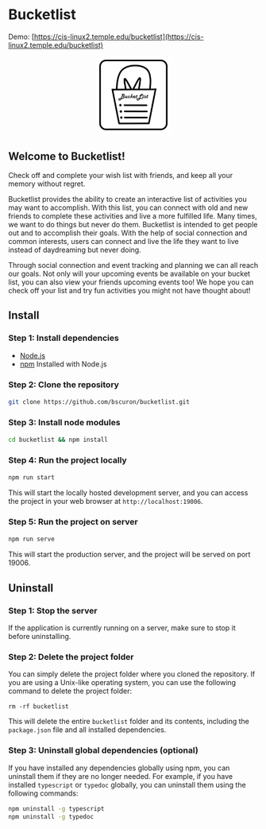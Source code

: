 # Bucketlist

Demo: [https://cis-linux2.temple.edu/bucketlist](https://cis-linux2.temple.edu/bucketlist)

<p align="center">
  <img width="30%" src="./assets/AppIconbucketList.png" alt="alt text">
</p>

## Welcome to Bucketlist!

Check off and complete your wish list with friends, and keep all your memory without regret.

Bucketlist provides the ability to create an interactive list of activities you may want to accomplish. With this list, you can connect with old and new friends to complete these activities and live a more fulfilled life. Many times, we want to do things but never do them. Bucketlist is intended to get people out and to accomplish their goals. With the help of social connection and common interests, users can connect and live the life they want to live instead of daydreaming but never doing.

Through social connection and event tracking and planning we can all reach our goals. Not only will your upcoming events be available on your bucket list, you can also view your friends upcoming events too! We hope you can check off your list and try fun activities you might not have thought about!

## Install

### Step 1: Install dependencies

- [Node.js](https://nodejs.org/en/download)
- [npm](https://nodejs.org/en/download) Installed with Node.js

### Step 2: Clone the repository

```sh
git clone https://github.com/bscuron/bucketlist.git
```

### Step 3: Install node modules

```sh
cd bucketlist && npm install
```

### Step 4: Run the project locally

```sh
npm run start
```

This will start the locally hosted development server, and you can access the project in your web browser at `http://localhost:19006`.

### Step 5: Run the project on server

```sh
npm run serve
```

This will start the production server, and the project will be served on port 19006.

## Uninstall

### Step 1: Stop the server

If the application is currently running on a server, make sure to stop it before uninstalling.

### Step 2: Delete the project folder

You can simply delete the project folder where you cloned the repository. If you are using a Unix-like operating system, you can use the following command to delete the project folder:

```
rm -rf bucketlist
```

This will delete the entire `bucketlist` folder and its contents, including the `package.json` file and all installed dependencies.

### Step 3: Uninstall global dependencies (optional)

If you have installed any dependencies globally using npm, you can uninstall them if they are no longer needed. For example, if you have installed `typescript` or `typedoc` globally, you can uninstall them using the following commands:

```sh
npm uninstall -g typescript
npm uninstall -g typedoc
```
